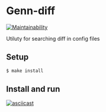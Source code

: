 # Genn-diff

[![Maintainability](https://api.codeclimate.com/v1/badges/ca66f1e815523163275b/maintainability)](https://codeclimate.com/github/enmalafeev/project-lvl2-s463/maintainability)

Utiluty for searching diff in config files

## Setup

```sh
$ make install
```
## Install and run
[![asciicast](https://asciinema.org/a/240994.svg)](https://asciinema.org/a/240994)